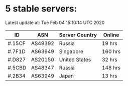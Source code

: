 # 5 stable servers:

Latest update at: Tue Feb 04 15:10:14 UTC 2020

| ID | ASN | Server Country | Online |
| -- | --- | -------------- | ------ |
| #.15CF | AS49392 | Russia | 19 hrs |
| #.7F1D | AS63949 | Singapore | 160 hrs |
| #.D827 | AS20150 | United States | 32 hrs |
| #.5CBD | AS48347 | Russia | 148 hrs |
| #.2B34 | AS63949 | Japan | 13 hrs |

